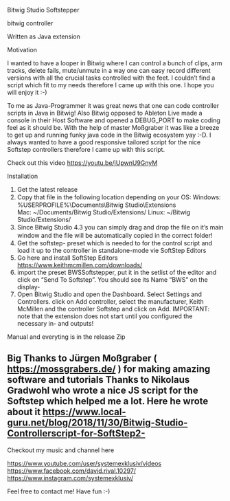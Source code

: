 Bitwig Studio Softstepper 

bitwig controller

Written as Java extension

Motivation

I wanted to have a looper in Bitwig where I can control a bunch of clips, arm tracks, delete fails, mute/unmute in a way one can easy record different versions with all the crucial tasks controlled with the feet. I couldn’t find a script which fit to my needs therefore I came up with this one. I hope you will enjoy it :-)

To me as Java-Programmer it was great news that one can code controller scripts in Java in Bitwig! Also Bitwig opposed to Ableton Live made a console in their Host Software and opened a DEBUG_PORT to make coding feel as it should be. With the help of master Moßgraber it was like a breeze to get up and running funky java code in the Bitwig ecosystem yay :-D.  I always wanted to have a good responsive tailored script for the nice Softstep controllers therefore I came up with this script.

Check out this video
https://youtu.be/jUpwnU9GnyM

Installation
1. Get the latest release
1. Copy that ﬁle in the following location depending on your OS:
Windows: %USERPROFILE%\Documents\Bitwig Studio\Extensions\
Mac: ~/Documents/Bitwig Studio/Extensions/
Linux: ~/Bitwig Studio/Extensions/
2. Since Bitwig Studio 4.3 you can simply drag and drop the ﬁle on it’s main window and the ﬁle will be automatically copied in the correct folder!
2. Get the softstep- preset which is needed to for the control script and load it up to the controller in standalone-mode vie SoftStep Editors
1. Go here and install SoftStep Editors https://www.keithmcmillen.com/downloads/
2. import the preset BWSSoftstepper, put it in the setlist of the editor and click on “Send To Softstep”. You should see its Name “BWS” on the display-
3. Open Bitwig Studio and open the Dashboard. Select Settings and Controllers.
click on Add controller, select the manufacturer, Keith McMillen and the controller Softstep and click on Add.
IMPORTANT: note that the extension does not start until you configured the necessary in- and outputs!


Manual and everyting is in the release Zip

Big Thanks to Jürgen Moßgraber
( https://mossgrabers.de/ ) for making amazing software and tutorials
Thanks to Nikolaus Gradwohl who wrote a nice JS script for the Softstep which helped me a lot.
Here he wrote about it
https://www.local-guru.net/blog/2018/11/30/Bitwig-Studio-Controllerscript-for-SoftStep2-
-----------
Checkout my music and channel here

https://www.youtube.com/user/systemexklusiv/videos
https://www.facebook.com/david.rival.10297/
https://www.instagram.com/systemexklusiv/

Feel free to contact me! Have fun :-)